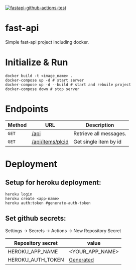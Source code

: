 [![fastapi-github-actions-test](https://github.com/xHeler/fast-api-docker-blank/actions/workflows/main.yml/badge.svg)](https://github.com/xHeler/fast-api-docker-blank/actions/workflows/main.yml)

# fast-api
Simple fast-api project including docker.

# Initialize & Run

```shell
docker build -t <image_name> .
docker-compose up -d # start server
docker-compose up -d --build # start and rebuile project
docker-compose down # stop server
```

# Endpoints

| Method   | URL                                      | Description                              |
| -------- | ---------------------------------------- | ---------------------------------------- |
| `GET`    | [/api](http://127.0.0.1/api)                             | Retrieve all messages.                      |
| `GET`   | [/api/items/<pk:id>](http://127.0.0.1/api/items/1)                           | Get single item by id                     |


# Deployment
## Setup for heroku deployment:
```
heroku login
heroku create <app-name>
heroku auth:token #generate-auth-token
```
## Set github secrets:
Settings -> Secrets -> Actions -> New Repository Secret

| Repository secret | value |
| -------- | ------------|
| HEROKU_APP_NAME | <YOUR_APP_NAME>| 
| HEROKU_AUTH_TOKEN | [Generated](#generate-auth-token) |